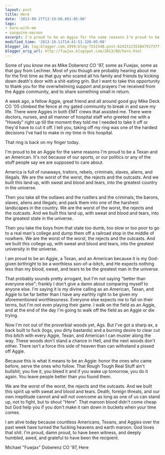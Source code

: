 ```yaml
---
layout: post
title: Here
date: '2013-09-27T13:19:00.001-05:00'
tags: 
- bare-with-me
- sanguine-maroon
excerpt: I'm proud to be an Aggie for the same reasons I'm proud to be a Texan and an American.
modified_time: '2013-10-11T14:41:51.320-05:00'
blogger_id: tag:blogger.com,1999:blog-7551548.post-6241512353847917377
blogger_orig_url: http://fuwjax.blogspot.com/2013/09/here.html
---
```


Some of you know me as Mike Doberenz CO '97, some as Fuwjax, some as that guy from Lechner. Most of you though are probably hearing about me for the first time as that guy who scared all his family and friends by kicking down death's door with a shit-eating grin. But I want to take this opportunity to thank you for the overwhelming support and prayers I've received from the Aggie community, and to share something small in return. 

A week ago, a fellow Aggie, great friend and all around good guy Mike Deck CO '05 climbed the fence at my gated community to break in and save my life. There were Aggies in both EMT crews that assisted me. There were doctors, nurses, and all manner of hospital staff who greeted me with a "Howdy" right up till the moment they told me I needed to take it off or they'd have to cut it off. I tell you, taking off my ring was one of the hardest decisions I've had to make in my time in this hospital. 

That ring is back on my finger today. 

I'm proud to be an Aggie for the same reasons I'm proud to be a Texan and an American. It's not because of our sports, or our politics or any of the stuff people say we are supposed to care about. 

America is full of runaways, traitors, rebels, criminals, slaves, aliens, and illegals. We are the worst of the worst, the rejects and the outcasts. And we built this land up, with sweat and blood and tears, into the greatest country in the universe. 

Then you take all the outlaws and the rustlers and the criminals; the barons, slaves, aliens and illegals; and pack them into one of the harshest landscapes in the country. We are the worst of the worst, the rejects and the outcasts. And we built this land up, with sweat and blood and tears, into the greatest state in the universe.

Then you take the boys from that state too dumb, too slow or too poor to go to a real man's college and dump them off a railroad stop in the middle of nowhere. We are the worst of the worst, the rejects and the outcasts. And we built this college up, with sweat and blood and tears, into the greatest university in the universe.

I am proud to be an Aggie, a Texan, and an American because it is my God-given birthright to be a worthless son-of-a-bitch, and He expects nothing less than my blood, sweat, and tears to be the greatest man in the universe.

That probably sounds pretty arrogant, but I'm not saying "better than everyone else"; frankly I don't give a damn about comparing myself to anyone else. I'm saying it is my divine calling as an American, Texan, and Aggie to be far better than I have any earthly right to be given my aforementioned worthlessness. Everyone else expects me to fail on their terms, but I'm not even playing their game. I walk on the field as an Aggie, and at the end of the day I'm going to walk off the field as an Aggie or die trying. 

Now I'm not out of the proverbial woods yet, Ags. But I've got a sharp ax, a back built to fuck (logs, you dirty bastards) and a burning desire to clear cut this bitch with every Aggie, Texan, and American I can muster along the way. These woods don't stand a chance in Hell, and the next woods don't either. There isn't a force this side of heaven than can withstand a pissed off Aggie.

Because this is what it means to be an Aggie: honor the ones who came before, serve the ones who follow. That Rough Tough Real Stuff ain't bullshit; you live it, you bleed it and if you wake up tomorrow, you do it again. You leave people better than you found them. 

We are the worst of the worst, the rejects and the outcasts. And we built this spirit up with sweat and blood and tears. Death, foreign threats, and our own ineptitude cannot and will not overcome as long as one of us can stand up, not to fight, but to shout "Here". That maroon blood didn't come cheap but God help you if you don't make it rain down in buckets when your time comes. 

I am alive today because countless Americans, Texans, and Aggies over the past week have turned the fucking heavens and earth maroon. God loves that shit. I'm proud, damn proud, to have been witness, and deeply humbled, awed, and grateful to have been the recipient. 

Michael "Fuwjax" Doberenz CO '97, Here